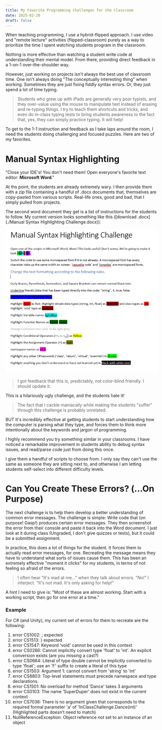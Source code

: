 ```yaml
---
title: My Favorite Programming Challenges for the Classroom
date: 2025-02-20
draft: false
---
```


When teaching programming, I use a hybrid-flipped approach. I use video and "remote lecture" activities (flipped-classroom) purely as a way to prioritize the time I spent watching students program in the classroom.

Nothing is more effective than watching a student write code at understanding their mental model. From there, providing direct feedback in a 1-on-1 over-the-shoulder way.

However, just working on projects isn't always the best use of classroom time. One isn't always doing "The conceptually interesting thing" when working. Sometimes they are just fixing fiddly syntax errors. Or, they just spend a lot of time typing. 

> Students who grew up with iPads are generally very poor typists, and they over-value using the mouse to manipulate text instead of erasing and re-typing things.
> I try to teach them shortcuts and tricks, and even do in-class typing tests to bring students awareness to the fact that, yes, they can simply practice typing. It will help!

To get to the 1-1 instruction and feedback as I take laps around the room, I need the students doing challenging and focused puzzles. Here are two of my favorites.

# Manual Syntax Highlighting
"Close your IDE's! You don't need them! Open everyone's favorite text editor: **Microsoft Word**."

At ths point, the students are already extremely wary. I then provide them with a zip file containing a handful of .docx documents that, themselves are copy-pasted from various scripts. Real-life ones, good and bad, that I simply pulled from projects.

The second word document they get is a list of instructions for the students to follow. My current version looks something like this ([download .docx](./Manual Syntax Highlighting Challenge.docx)):

![Screenshot of a word document](./manual-highlighting-word-screenshot.png)

> I got feedback that this is, predictably, not color-blind friendly. I should update it.

This is a hilariously ugly challenge, and the students hate it! 

> The fact that I cackle maniacally while making the students "suffer" through this challenge is probably unrelated.

BUT It's incredibly effective at getting students to start understanding how the computer is parsing what they type, and forces them to think more intentionally about the keywords and jargon of programming.

I highly recommend you try something similar in your classrooms. I have noticed a remarkable improvement in students ability to debug syntax issues, and read/parse code just from doing this once.

I give them a handful of scripts to choose from. I only say they can't use the same as someone they are sitting next to, and otherwise I am letting students self-select into different difficulty levels.

# Can You Create These Errors? (...On Purpose)

The next challenge is to help them develop a better understanding of common error messages. The challenge is simple: Write code that (on purpose! Gasp!) produces certain error messages.
They then screenshot the error from their console and paste it back into the Word document. I just look at it during class (Ungraded, I don't give quizzes or tests), but it could be a submitted assignment.

In practice, this does a lot of things for the student. It forces them to actually read error messages, for one. Recreating the message means they have to understand what sorts of issues cause them. 
This has been an extremely effective "moment it clicks" for my students, in terms of not feeling so afraid of the errors.

> I often hear "It's mad at me..." when they talk about errors. "No!" I interject. "It's not mad. It's only asking for help!"

A hint I need to give is: "Most of these are almost working. Start with a working script, then go for one error at a time."

### Example
For C# (and Unity), my current set of errors for them to recreate are the following:

1. error CS1002: ; expected
2. error CS1513: } expected
3. error CS1547: Keyword 'void' cannot be used in this context
4. error CS0266: Cannot implicitly convert type 'float' to 'int'. An explicit conversion exists (are you missing a cast?)
5. error CS0664: Literal of type double cannot be implicitly converted to type 'float'; use an 'F' suffix to create a literal of this type
6. error CS1503: Argument 1: cannot convert from 'string' to 'int'
7. error CS8803: Top-level statements must precede namespace and type declarations.
8. error CS1501: No overload for method 'Dance' takes 3 arguments
9. error CS0103: The name ‘SuperDuper' does not exist in the current context
10. error CS7036: There is no argument given that corresponds to the required formal parameter 'a' of 'InClassChallenge.Dance(int)' (Highlighted parts doesn’t need to match)
11. NullReferenceException: Object reference not set to an instance of an object
